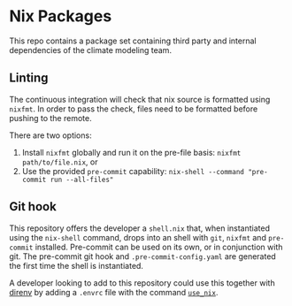 # Nix Packages

This repo contains a package set containing third party and internal dependencies
of the climate modeling team.

## Linting

The continuous integration will check that nix source is formatted using `nixfmt`.
In order to pass the check, files need to be formatted before pushing to the remote.

There are two options:
1. Install `nixfmt` globally and run it on the pre-file basis: `nixfmt path/to/file.nix`, or
2. Use the provided `pre-commit` capability: `nix-shell --command "pre-commit run --all-files"`

## Git hook

This repository offers the developer a `shell.nix` that, when instantiated using the `nix-shell`
command, drops into an shell with `git`, `nixfmt` and `pre-commit` installed.
Pre-commit can be used on its own, or in conjunction with git.
The pre-commit git hook and `.pre-commit-config.yaml` are generated the first time the shell is instantiated.

A developer looking to add to this repository could use this together with
[direnv](https://direnv.net/) by adding a `.envrc` file with the command
[`use_nix`](https://github.com/direnv/direnv/blob/e6cd601baf6c9d0e5974e2ca7c308056a7687079/stdlib.sh#L1137).
